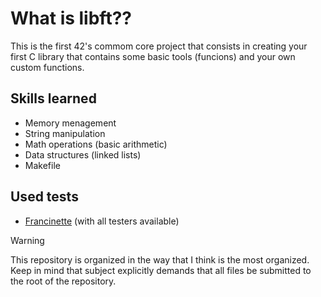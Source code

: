 # What is libft??
This is the first 42's commom core project that consists in creating your first
C library that contains some basic tools (funcions) and your own custom functions. 

## Skills learned
-  Memory menagement
-  String manipulation
-  Math operations (basic arithmetic)
-  Data structures (linked lists)
-  Makefile

## Used tests
-  [Francinette](https://github.com/xicodomingues/francinette) (with all testers available)

> [!WARNING]
> This repository is organized in the way that I think is the most organized. Keep in
> mind that subject explicitly demands that all files be submitted to the root of the repository.
